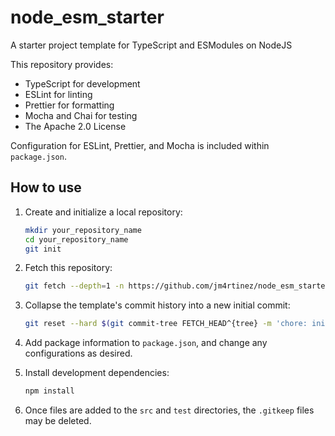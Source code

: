 # node_esm_starter

A starter project template for TypeScript and ESModules on NodeJS

This repository provides:

- TypeScript for development
- ESLint for linting
- Prettier for formatting
- Mocha and Chai for testing
- The Apache 2.0 License 

Configuration for ESLint, Prettier, and Mocha is included within `package.json`.

## How to use

1. Create and initialize a local repository:

   ```sh
   mkdir your_repository_name
   cd your_repository_name
   git init
   ```

1. Fetch this repository:

   ```sh
   git fetch --depth=1 -n https://github.com/jm4rtinez/node_esm_starter.git
   ```

1. Collapse the template's commit history into a new initial commit:

   ```sh
   git reset --hard $(git commit-tree FETCH_HEAD^{tree} -m 'chore: initial commit')
   ```

1. Add package information to `package.json`, and change any configurations as
   desired.

1. Install development dependencies:

   ```sh
   npm install
   ```

1. Once files are added to the `src` and `test` directories, the `.gitkeep`
   files may be deleted.

